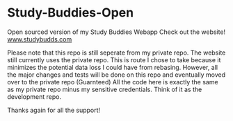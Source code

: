 # Study-Buddies-Open
Open sourced version of my Study Buddies Webapp
Check out the website! www.studybudds.com

Please note that this repo is still seperate from my private repo. The website still currently uses the private repo. This is route I chose to take because it minimizes the potential data loss I could have from rebasing. However, all the major changes and tests will be done on this repo and eventually moved over to the private repo (Guarnteed) All the code here is exactly the same as my private repo minus my sensitive credentials. Think of it as the development repo. 

Thanks again for all the support!
